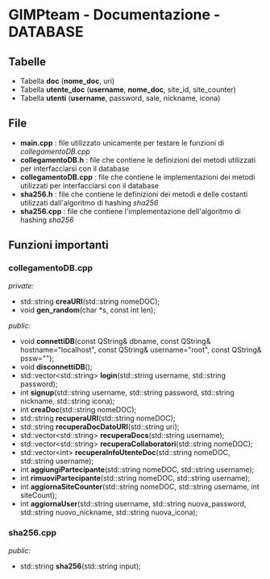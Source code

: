 # GIMPteam - Documentazione - DATABASE

## Tabelle
- Tabella **doc** (**nome_doc**, uri)
- Tabella **utente_doc** (**username**, **nome_doc**, site_id, site_counter)
- Tabella **utenti** (**username**, password, sale, nickname, icona)

## File
- **main.cpp** : file utilizzato unicamente per testare le funzioni di _collegamentoDB.cpp_
- **collegamentoDB.h** : file che contiene le definizioni dei metodi utilizzati per interfacciarsi con il database
- **collegamentoDB.cpp** : file che contiene le implementazioni dei metodi utilizzati per interfacciarsi con il database
- **sha256.h** : file che contiene le definizioni dei metodi e delle costanti utilizzati dall'algoritmo di hashing _sha256_
- **sha256.cpp** : file che contiene l'implementazione dell'algoritmo di hashing _sha256_

## Funzioni importanti
### collegamentoDB.cpp
_private:_
- std::string **creaURI**(std::string nomeDOC);
- void **gen_random**(char *s, const int len);

_public:_
- void **connettiDB**(const QString& dbname, const QString& hostname="localhost", const QString& username="root", const QString& pssw="");
- void **disconnettiDB**();
- std::vector\<std::string\> **login**(std::string username, std::string password);
- int **signup**(std::string username, std::string password, std::string nickname, std::string icona);
- int **creaDoc**(std::string nomeDOC);
- std::string **recuperaURI**(std::string nomeDOC);
- std::string **recuperaDocDatoURI**(std::string uri);
- std::vector\<std::string\> **recuperaDocs**(std::string username);
- std::vector\<std::string\> **recuperaCollaboratori**(std::string nomeDOC);
- std::vector\<int\> **recuperaInfoUtenteDoc**(std::string nomeDOC, std::string username);
- int **aggiungiPartecipante**(std::string nomeDOC, std::string username);
- int **rimuoviPartecipante**(std::string nomeDOC, std::string username);    
- int **aggiornaSiteCounter**(std::string nomeDOC, std::string username, int siteCount);      
- int **aggiornaUser**(std::string username, std::string nuova_password, std::string nuovo_nickname, std::string nuova_icona);
  
### sha256.cpp
_public:_
- std::string **sha256**(std::string input);
